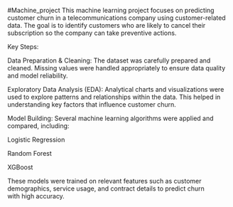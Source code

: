 #Machine_project 
This machine learning project focuses on predicting customer churn in a telecommunications company using customer-related data. The goal is to identify customers who are likely to cancel their subscription so the company can take preventive actions.

Key Steps:

Data Preparation & Cleaning:
The dataset was carefully prepared and cleaned. Missing values were handled appropriately to ensure data quality and model reliability.

Exploratory Data Analysis (EDA):
Analytical charts and visualizations were used to explore patterns and relationships within the data. This helped in understanding key factors that influence customer churn.

Model Building:
Several machine learning algorithms were applied and compared, including:

Logistic Regression

Random Forest

XGBoost



These models were trained on relevant features such as customer demographics, service usage, and contract details to predict churn with high accuracy.

